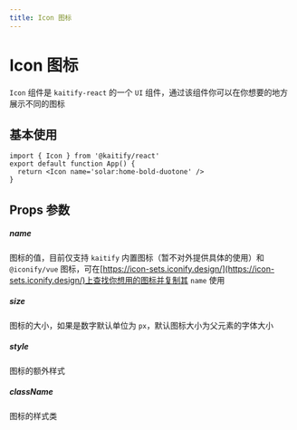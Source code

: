 ```yaml
---
title: Icon 图标
---
```


# Icon 图标

`Icon` 组件是 `kaitify-react` 的一个 `UI` 组件，通过该组件你可以在你想要的地方展示不同的图标

## 基本使用

```tsx
import { Icon } from '@kaitify/react'
export default function App() {
  return <Icon name='solar:home-bold-duotone' />
}
```

## Props 参数

##### name <Badge type="danger" text="string" />

图标的值，目前仅支持 `kaitify` 内置图标（暂不对外提供具体的使用）和 `@iconify/vue` 图标，可在[https://icon-sets.iconify.design/](https://icon-sets.iconify.design/)上查找你想用的图标并复制其 `name` 使用

##### size <Badge type="danger" text="string | number" />

图标的大小，如果是数字默认单位为 `px`，默认图标大小为父元素的字体大小

##### style <Badge type="danger" text="CSSProperties" />

图标的额外样式

##### className <Badge type="danger" text="string" />

图标的样式类
